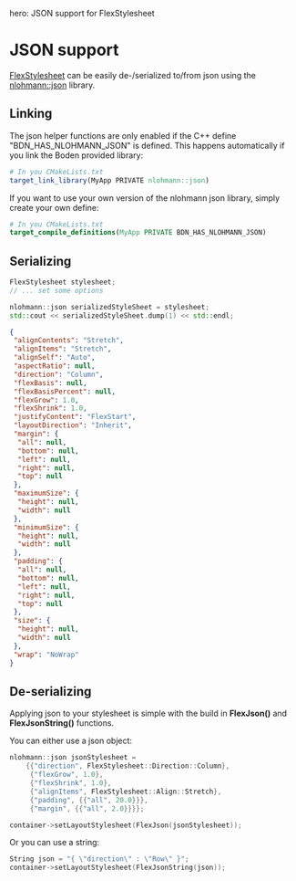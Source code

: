 hero: JSON support for FlexStylesheet

# JSON support

[FlexStylesheet](stylesheet.md) can be easily de-/serialized to/from json using the [nlohmann::json](https://github.com/nlohmann/json) library.

## Linking

The json helper functions are only enabled if the C++ define "BDN_HAS_NLOHMANN_JSON" is defined. This happens automatically if you link the Boden provided library:

```CMake
# In you CMakeLists.txt
target_link_library(MyApp PRIVATE nlohmann::json)
```

If you want to use your own version of the nlohmann json library, simply create your own define:
```CMake
# In you CMakeLists.txt
target_compile_definitions(MyApp PRIVATE BDN_HAS_NLOHMANN_JSON)
```

## Serializing

```C++ tab="C++"
FlexStylesheet stylesheet;
// ... set some options

nlohmann::json serializedStyleSheet = stylesheet;
std::cout << serializedStyleSheet.dump(1) << std::endl;
```

```Json tab="Output"
{
 "alignContents": "Stretch",
 "alignItems": "Stretch",
 "alignSelf": "Auto",
 "aspectRatio": null,
 "direction": "Column",
 "flexBasis": null,
 "flexBasisPercent": null,
 "flexGrow": 1.0,
 "flexShrink": 1.0,
 "justifyContent": "FlexStart",
 "layoutDirection": "Inherit",
 "margin": {
  "all": null,
  "bottom": null,
  "left": null,
  "right": null,
  "top": null
 },
 "maximumSize": {
  "height": null,
  "width": null
 },
 "minimumSize": {
  "height": null,
  "width": null
 },
 "padding": {
  "all": null,
  "bottom": null,
  "left": null,
  "right": null,
  "top": null
 },
 "size": {
  "height": null,
  "width": null
 },
 "wrap": "NoWrap"
}
```


## De-serializing

Applying json to your stylesheet is simple with the build in **FlexJson()** and **FlexJsonString()** functions.

You can either use a json object:

```C++
nlohmann::json jsonStylesheet = 
	{{"direction", FlexStylesheet::Direction::Column},
     {"flexGrow", 1.0},
     {"flexShrink", 1.0},
     {"alignItems", FlexStylesheet::Align::Stretch},
     {"padding", {{"all", 20.0}}},
     {"margin", {{"all", 2.0}}}};

container->setLayoutStylesheet(FlexJson(jsonStylesheet));
```

Or you can use a string:

```C++
String json = "{ \"direction\" : \"Row\" }";
container->setLayoutStylesheet(FlexJsonString(json));
```

